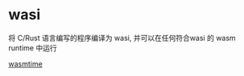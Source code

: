 # wasi

将 C/Rust 语言编写的程序编译为 wasi, 并可以在任何符合wasi 的 wasm runtime 中运行

[wasmtime](https://docs.wasmtime.dev/)